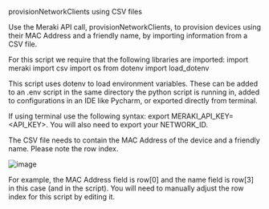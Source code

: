 provisionNetworkClients using CSV files

Use the Meraki API call, provisionNetworkClients, to provision devices using their MAC Address and a friendly name, by importing information from a CSV file.

For this script we require that the following libraries are imported: import meraki import csv import os from dotenv import load_dotenv

This script uses dotenv to load environment variables. These can be added to an .env script in the same directory the python script is running in, added to configurations in an IDE like Pycharm, or exported directly from terminal.

If using terminal use the following syntax: export MERAKI_API_KEY=<API_KEY>. You will also need to export your NETWORK_ID.

The CSV file needs to contain the MAC Address of the device and a friendly name. Please note the row index.

![image](https://github.com/mandarinbee37/provisionNetwork-clients-using-CSV/assets/166555204/cb998d28-9106-41db-8855-589aa54f7342)

For example, the MAC Address field is row[0] and the name field is row[3] in this case (and in the script). You will need to manually adjust the row index for this script by editing it.

